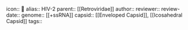 icon:: 🦠
alias:: HIV-2
parent:: [[Retroviridae]] 
author::
reviewer::
review-date::
genome:: [[+ssRNA]]
capsid:: [[Enveloped Capsid]], [[Icosahedral Capsid]] 
tags::
